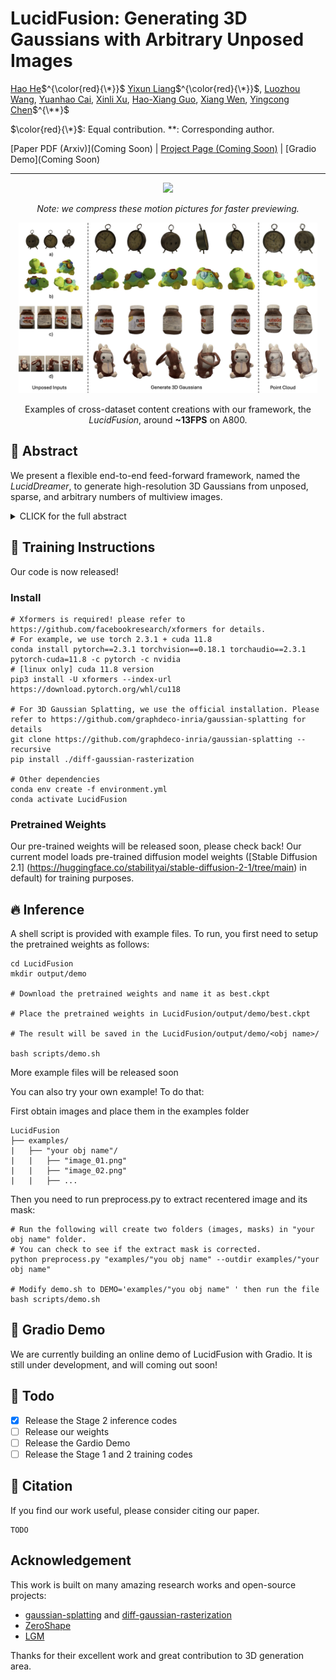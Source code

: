 # LucidFusion: Generating 3D Gaussians with Arbitrary Unposed Images

[Hao He](https://heye0507.github.io/)$^{\color{red}{\*}}$ [Yixun Liang](https://yixunliang.github.io/)$^{\color{red}{\*}}$, [Luozhou Wang](https://wileewang.github.io/), [Yuanhao Cai](https://github.com/caiyuanhao1998), [Xinli Xu](https://scholar.google.com/citations?user=lrgPuBUAAAAJ&hl=en&inst=1381320739207392350), [Hao-Xiang Guo](), [Xiang Wen](), [Yingcong Chen](https://www.yingcong.me)$^{\**}$

$\color{red}{\*}$: Equal contribution.
\**: Corresponding author.

[Paper PDF (Arxiv)](Coming Soon) | [Project Page (Coming Soon)]() | [Gradio Demo](Coming Soon)

---

<div align="center">
    <img src="resources/output_16.gif" width="95%"/>  
    <br>
    <p><i>Note: we compress these motion pictures for faster previewing.</i></p>
</div>

<div align=center>
<img src="resources/ours_qualitative.jpeg" width="95%"/>  
  
Examples of cross-dataset content creations with our framework, the *LucidFusion*, around **~13FPS** on A800.

</div>

## 🎏 Abstract
We present a flexible end-to-end feed-forward framework, named the *LucidDreamer*, to generate high-resolution 3D Gaussians from unposed, sparse, and arbitrary numbers of multiview images.

<details><summary>CLICK for the full abstract</summary>

> Recent large reconstruction models have made notable progress in generating high-quality 3D objects from single images. However, these methods often struggle with controllability, as they lack information from multiple views, leading to incomplete or inconsistent 3D reconstructions. To address this limitation, we introduce LucidFusion, a flexible end-to-end feed-forward framework that leverages the Relative Coordinate Map (RCM).  Unlike traditional methods linking images to 3D world thorough pose, LucidFusion utilizes RCM to align geometric features coherently across different views, making it highly adaptable for 3D generation from arbitrary, unposed images. Furthermore, LucidFusion seamlessly integrates with the original single-image-to-3D pipeline, producing detailed 3D Gaussians at a resolution of $512 \times 512$, making it well-suited for a wide range of applications.

</details>

## 🔧 Training Instructions

Our code is now released! 

### Install
```
# Xformers is required! please refer to https://github.com/facebookresearch/xformers for details.
# For example, we use torch 2.3.1 + cuda 11.8
conda install pytorch==2.3.1 torchvision==0.18.1 torchaudio==2.3.1 pytorch-cuda=11.8 -c pytorch -c nvidia
# [linux only] cuda 11.8 version
pip3 install -U xformers --index-url https://download.pytorch.org/whl/cu118

# For 3D Gaussian Splatting, we use the official installation. Please refer to https://github.com/graphdeco-inria/gaussian-splatting for details
git clone https://github.com/graphdeco-inria/gaussian-splatting --recursive
pip install ./diff-gaussian-rasterization

# Other dependencies
conda env create -f environment.yml
conda activate LucidFusion
```

### Pretrained Weights

Our pre-trained weights will be released soon, please check back!
Our current model loads pre-trained diffusion model weights ([Stable Diffusion 2.1] (https://huggingface.co/stabilityai/stable-diffusion-2-1/tree/main) in default) for training purposes.

## 🔥 Inference
A shell script is provided with example files.
To run, you first need to setup the pretrained weights as follows:

```
cd LucidFusion
mkdir output/demo

# Download the pretrained weights and name it as best.ckpt

# Place the pretrained weights in LucidFusion/output/demo/best.ckpt

# The result will be saved in the LucidFusion/output/demo/<obj name>/

bash scripts/demo.sh
```

More example files will be released soon

You can also try your own example! To do that:

First obtain images and place them in the examples folder
```
LucidFusion
├── examples/
|   ├── "your obj name"/
|   |   ├── "image_01.png"
|   |   ├── "image_02.png"
|   |   ├── ...
```
Then you need to run preprocess.py to extract recentered image and its mask:
```
# Run the following will create two folders (images, masks) in "your obj name" folder.
# You can check to see if the extract mask is corrected.
python preprocess.py "examples/"you obj name" --outdir examples/"your obj name"

# Modify demo.sh to DEMO='examples/"you obj name" ' then run the file
bash scripts/demo.sh
```

## 🤗 Gradio Demo

We are currently building an online demo of LucidFusion with Gradio. It is still under development, and will coming out soon!

## 🚧 Todo

- [x] Release the Stage 2 inference codes
- [ ] Release our weights
- [ ] Release the Gardio Demo
- [ ] Release the Stage 1 and 2 training codes

## 📍 Citation 
If you find our work useful, please consider citing our paper.
```
TODO
```

## Acknowledgement
This work is built on many amazing research works and open-source projects:
- [gaussian-splatting](https://github.com/graphdeco-inria/gaussian-splatting) and [diff-gaussian-rasterization](https://github.com/graphdeco-inria/diff-gaussian-rasterization)
- [ZeroShape](https://github.com/zxhuang1698/ZeroShape)
- [LGM](https://github.com/3DTopia/LGM)

Thanks for their excellent work and great contribution to 3D generation area.
